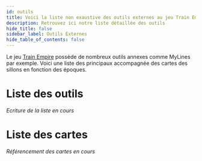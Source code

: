 ```yaml
---
id: outils
title: Voici la liste non exaustive des outils externes au jeu Train Empire
description: Retrouvez ici notre liste détaillée des outils
hide_title: false
sidebar_label: Outils Externes
hide_table_of_contents: false
---
```


Le jeu [Train Empire](https://train-empire.com/) possède de nombreux outils annexes comme MyLines par exemple. Voici une liste des principaux accompagnée des cartes des sillons en fonction des époques.

# Liste des outils
*Ecriture de la liste en cours*

# Liste des cartes
*Référencement des cartes en cours*
